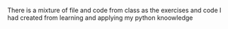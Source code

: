 There is a mixture of file and code from class as the exercises and code I had created from learning and applying my python knoowledge
